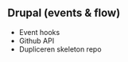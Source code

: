 ## Drupal (events & flow)

<ul>
<li class="highlight-blue fragment">Event hooks</li>
<li>Github API</li>
<li>Dupliceren skeleton repo</li>
</ul>